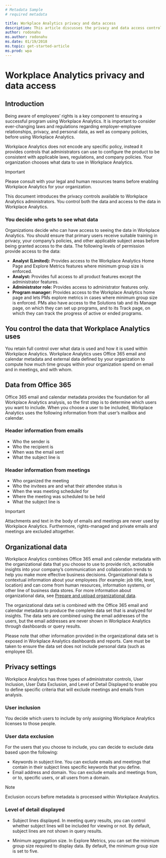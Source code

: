 ```yaml
---
# Metadata Sample
# required metadata

title: Workplace Analytics privacy and data access
description: This article discusses the privacy and data access controls available in Workplace Analytics and  
author: rodonahu
ms.author: rodonahu
ms.date: 01/19/2018
ms.topic: get-started-article
ms.prod: wpa
---
```

# Workplace Analytics privacy and data access

## Introduction

Being aware of employees’ rights is a key component to ensuring a successful program using Workplace Analytics. It is important to consider ever-changing laws and regulations regarding employer-employee relationships, privacy, and personal data, as well as company policies, before using Workplace Analytics. 

Workplace Analytics does not encode any specific policy, instead it provides controls that administrators can use to configure the product to be consistent with applicable laws, regulations, and company policies. Your organization chooses what data to use in Workplace Analytics. 

>[!Important]
>Please consult with your legal and human resources teams before enabling Workplace Analytics for your organization.

This document introduces the privacy controls available to Workplace Analytics administrators. You control both the data and access to the data in Workplace Analytics.


### You decide who gets to see what data
Organizations decide who can have access to seeing the data in Workplace Analytics. You should ensure that primary users receive suitable training in privacy, your company’s policies, and other applicable subject areas before being granted access to the data. The following levels of permission provide access to the data:

 * **Analyst (Limited):** Provides access to the Workplace Analytics Home Page and Explore Metrics features where minimum group size is enforced.
 * **Analyst:** Provides full access to all product features except the administrator features.
 * **Administrator role:** Provides access to administrator features only.
 * **Program manager:** Provides access to the Workplace Analytics home page and lets PMs explore metrics in cases where minimum group size is enforced. PMs also have access to the Solutions tab and its Manage page, on which they can set up programs, and to its Track page, on which they can track the progress of active or ended programs.

## You control the data that Workplace Analytics uses
You retain full control over what data is used and how it is used within Workplace Analytics. Workplace Analytics uses Office 365 email and calendar metadata and external data defined by your organization to compute how much time groups within your organization spend on email and in meetings, and with whom.

## Data from Office 365
Office 365 email and calendar metadata provides the foundation for all Workplace Analytics analysis, so the first step is to determine which users you want to include. When you choose a user to be included, Workplace Analytics uses the following information from that user’s mailbox and calendar. 

### Header information from emails
 * Who the sender is
 * Who the recipient is
 * When was the email sent
 * What the subject line is

### Header information from meetings
 * Who organized the meeting
 * Who the invitees are and what their attendee status is
 * When the was meeting scheduled for
 * Where the meeting was scheduled to be held
 * What the subject line is

>[!Important]
>Attachments and text in the body of emails and meetings are never used by Workplace Analytics. Furthermore, rights-managed and private emails and meetings are excluded altogether.

## Organizational data
Workplace Analytics combines Office 365 email and calendar metadata with the organizational data that you choose to use to provide rich, actionable insights into your company’s communication and collaboration trends to help you make more effective business decisions. Organizational data is contextual information about your employees (for example: job title, level, location) and can come from human resources, information systems, or other line of business data stores. For more information about organizational data, see [Prepare and upload organizational data](~/setup/prepare-and-upload-organizational-data.md). <!-- SWITCH THE LAST SENTENCE TO THIS WHEN DANNY'S CONTENT IS READY:  For more information about organizational data, see [Prepare organizational data](~/use/prepare-organizational-data.md). -->

The organizational data set is combined with the Office 365 email and calendar metadata to produce the complete data set that is analyzed for insights. The data sets are combined using the email addresses of the users, but the email addresses are never shown in Workplace Analytics through dashboards or query results. 

Please note that other information provided in the organizational data set is exposed in Workplace Analytics dashboards and reports. Care must be taken to ensure the data set does not include personal data (such as employee ID).

## Privacy settings
Workplace Analytics has three types of administrator controls, User Inclusion, User Data Exclusion, and Level of Detail Displayed to enable you to define specific criteria that will exclude meetings and emails from analysis.

### User inclusion
You decide which users to include by only assigning Workplace Analytics licenses to those people.

### User data exclusion
For the users that you choose to include, you can decide to exclude data based upon the following:

 * Keywords in subject line. You can exclude emails and meetings that contain in their subject lines specific keywords that you define.
 * Email address and domain. You can exclude emails and meetings from, or to, specific users, or all users from a domain.

>[!Note]
>Exclusion occurs before metadata is processed within Workplace Analytics. 

### Level of detail displayed

* Subject lines displayed. In meeting query results, you can control whether subject lines will be included for viewing or not. By default, subject lines are not shown in query results.

* Minimum aggregation size. In Explore Metrics, you can set the minimum group size required to display data. By default, the minimum group size is set to five.
